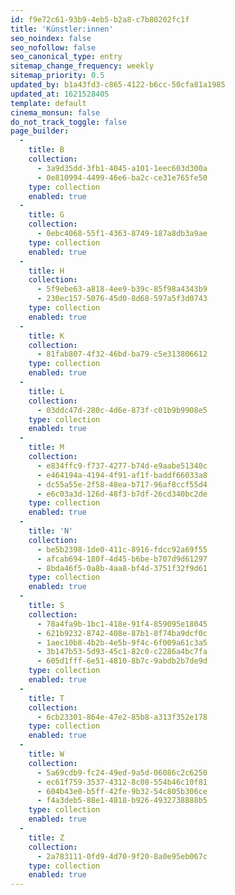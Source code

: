 ```yaml
---
id: f9e72c61-93b9-4eb5-b2a8-c7b80202fc1f
title: 'Künstler:innen'
seo_noindex: false
seo_nofollow: false
seo_canonical_type: entry
sitemap_change_frequency: weekly
sitemap_priority: 0.5
updated_by: b1a43fd3-c865-4122-b6cc-50cfa81a1985
updated_at: 1621528405
template: default
cinema_monsun: false
do_not_track_toggle: false
page_builder:
  -
    title: B
    collection:
      - 3a9d35dd-3fb1-4045-a101-1eec603d300a
      - 0e810994-4499-46e6-ba2c-ce31e765fe50
    type: collection
    enabled: true
  -
    title: G
    collection:
      - 0ebc4068-55f1-4363-8749-187a8db3a9ae
    type: collection
    enabled: true
  -
    title: H
    collection:
      - 5f9ebe63-a818-4ee9-b39c-85f98a4343b9
      - 230ec157-5076-45d0-8d68-597a5f3d0743
    type: collection
    enabled: true
  -
    title: K
    collection:
      - 81fab807-4f32-46bd-ba79-c5e313806612
    type: collection
    enabled: true
  -
    title: L
    collection:
      - 03ddc47d-280c-4d6e-873f-c01b9b9908e5
    type: collection
    enabled: true
  -
    title: M
    collection:
      - e834ffc9-f737-4277-b74d-e9aabe51340c
      - e464194a-4194-4f91-af1f-baddf66033a8
      - dc55a55e-2f58-48ea-b717-96af8ccf55d4
      - e6c03a3d-126d-48f3-b7df-26cd340bc2de
    type: collection
    enabled: true
  -
    title: 'N'
    collection:
      - be5b2398-1de0-411c-8916-fdcc92a69f55
      - afcab694-180f-4d45-b6be-b707d9d61297
      - 8bda46f5-0a8b-4aa8-bf4d-3751f32f9d61
    type: collection
    enabled: true
  -
    title: S
    collection:
      - 78a4fa9b-1bc1-418e-91f4-859095e18045
      - 621b9232-8742-408e-87b1-8f74ba9dcf0c
      - 1aec10b8-4b2b-4e5b-9f4c-6f009a61c3a5
      - 3b147b53-5d93-45c1-82c0-c2286a4bc7fa
      - 605d1fff-6e51-4810-8b7c-9abdb2b7de9d
    type: collection
    enabled: true
  -
    title: T
    collection:
      - 6cb23301-864e-47e2-85b8-a313f352e178
    type: collection
    enabled: true
  -
    title: W
    collection:
      - 5a69cdb9-fc24-49ed-9a5d-06086c2c6250
      - ec61f759-3537-4312-8c08-554b46c10f81
      - 604b43e0-b5ff-42fe-9b32-54c805b306ce
      - f4a3deb5-88e1-4818-b926-4932738888b5
    type: collection
    enabled: true
  -
    title: Z
    collection:
      - 2a783111-0fd9-4d70-9f20-8a0e95eb067c
    type: collection
    enabled: true
---
```


